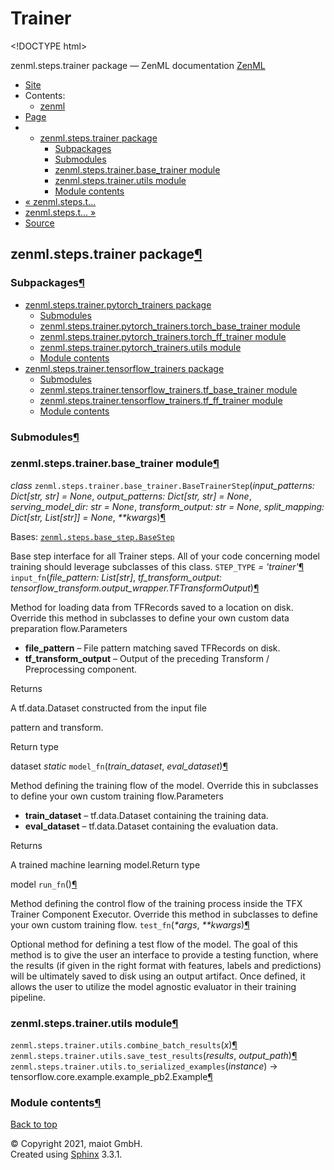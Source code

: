 # Trainer

&lt;!DOCTYPE html&gt;

zenml.steps.trainer package — ZenML documentation  [ZenML](https://github.com/maiot-io/zenml/tree/e2cf3eb9599a3b31a4ee646048d90127dfdbb178/docs/sphinx_docs/_build/html/index.html)

*  [Site](https://github.com/maiot-io/zenml/tree/e2cf3eb9599a3b31a4ee646048d90127dfdbb178/docs/sphinx_docs/_build/html/index.html)
  * Contents:
    * [zenml](https://github.com/maiot-io/zenml/tree/e2cf3eb9599a3b31a4ee646048d90127dfdbb178/docs/sphinx_docs/_build/html/modules.html)
*  [Page](./)
  * * [zenml.steps.trainer package](./)
      * [Subpackages](./#subpackages)
      * [Submodules](./#submodules)
      * [zenml.steps.trainer.base\_trainer module](./#module-zenml.steps.trainer.base_trainer)
      * [zenml.steps.trainer.utils module](./#module-zenml.steps.trainer.utils)
      * [Module contents](./#module-zenml.steps.trainer)
* [ « zenml.steps.t...](../zenml.steps.tokenizer.md)
* [ zenml.steps.t... »](zenml.steps.trainer.pytorch_trainers.md)
*  [Source](https://github.com/maiot-io/zenml/tree/e2cf3eb9599a3b31a4ee646048d90127dfdbb178/docs/sphinx_docs/_build/html/_sources/zenml.steps.trainer.rst.txt)

## zenml.steps.trainer package[¶](./#zenml-steps-trainer-package)

### Subpackages[¶](./#subpackages)

* [zenml.steps.trainer.pytorch\_trainers package](zenml.steps.trainer.pytorch_trainers.md)
  * [Submodules](zenml.steps.trainer.pytorch_trainers.md#submodules)
  * [zenml.steps.trainer.pytorch\_trainers.torch\_base\_trainer module](zenml.steps.trainer.pytorch_trainers.md#module-zenml.steps.trainer.pytorch_trainers.torch_base_trainer)
  * [zenml.steps.trainer.pytorch\_trainers.torch\_ff\_trainer module](zenml.steps.trainer.pytorch_trainers.md#module-zenml.steps.trainer.pytorch_trainers.torch_ff_trainer)
  * [zenml.steps.trainer.pytorch\_trainers.utils module](zenml.steps.trainer.pytorch_trainers.md#module-zenml.steps.trainer.pytorch_trainers.utils)
  * [Module contents](zenml.steps.trainer.pytorch_trainers.md#module-zenml.steps.trainer.pytorch_trainers)
* [zenml.steps.trainer.tensorflow\_trainers package](zenml.steps.trainer.tensorflow_trainers.md)
  * [Submodules](zenml.steps.trainer.tensorflow_trainers.md#submodules)
  * [zenml.steps.trainer.tensorflow\_trainers.tf\_base\_trainer module](zenml.steps.trainer.tensorflow_trainers.md#module-zenml.steps.trainer.tensorflow_trainers.tf_base_trainer)
  * [zenml.steps.trainer.tensorflow\_trainers.tf\_ff\_trainer module](zenml.steps.trainer.tensorflow_trainers.md#module-zenml.steps.trainer.tensorflow_trainers.tf_ff_trainer)
  * [Module contents](zenml.steps.trainer.tensorflow_trainers.md#module-zenml.steps.trainer.tensorflow_trainers)

### Submodules[¶](./#submodules)

### zenml.steps.trainer.base\_trainer module[¶](./#module-zenml.steps.trainer.base_trainer)

 _class_ `zenml.steps.trainer.base_trainer.BaseTrainerStep`\(_input\_patterns: Dict\[str, str\] = None_, _output\_patterns: Dict\[str, str\] = None_, _serving\_model\_dir: str = None_, _transform\_output: str = None_, _split\_mapping: Dict\[str, List\[str\]\] = None_, _\*\*kwargs_\)[¶](./#zenml.steps.trainer.base_trainer.BaseTrainerStep)

Bases: [`zenml.steps.base_step.BaseStep`](../#zenml.steps.base_step.BaseStep)

Base step interface for all Trainer steps. All of your code concerning model training should leverage subclasses of this class. `STEP_TYPE` _= 'trainer'_[¶](./#zenml.steps.trainer.base_trainer.BaseTrainerStep.STEP_TYPE) `input_fn`\(_file\_pattern: List\[str\]_, _tf\_transform\_output: tensorflow\_transform.output\_wrapper.TFTransformOutput_\)[¶](./#zenml.steps.trainer.base_trainer.BaseTrainerStep.input_fn)

Method for loading data from TFRecords saved to a location on disk. Override this method in subclasses to define your own custom data preparation flow.Parameters

* **file\_pattern** – File pattern matching saved TFRecords on disk.
* **tf\_transform\_output** – Output of the preceding Transform / Preprocessing component.

Returns

A tf.data.Dataset constructed from the input file

pattern and transform.

Return type

dataset _static_ `model_fn`\(_train\_dataset_, _eval\_dataset_\)[¶](./#zenml.steps.trainer.base_trainer.BaseTrainerStep.model_fn)

Method defining the training flow of the model. Override this in subclasses to define your own custom training flow.Parameters

* **train\_dataset** – tf.data.Dataset containing the training data.
* **eval\_dataset** – tf.data.Dataset containing the evaluation data.

Returns

A trained machine learning model.Return type

model `run_fn`\(\)[¶](./#zenml.steps.trainer.base_trainer.BaseTrainerStep.run_fn)

Method defining the control flow of the training process inside the TFX Trainer Component Executor. Override this method in subclasses to define your own custom training flow. `test_fn`\(_\*args_, _\*\*kwargs_\)[¶](./#zenml.steps.trainer.base_trainer.BaseTrainerStep.test_fn)

Optional method for defining a test flow of the model. The goal of this method is to give the user an interface to provide a testing function, where the results \(if given in the right format with features, labels and predictions\) will be ultimately saved to disk using an output artifact. Once defined, it allows the user to utilize the model agnostic evaluator in their training pipeline.

### zenml.steps.trainer.utils module[¶](./#module-zenml.steps.trainer.utils)

 `zenml.steps.trainer.utils.combine_batch_results`\(_x_\)[¶](./#zenml.steps.trainer.utils.combine_batch_results) `zenml.steps.trainer.utils.save_test_results`\(_results_, _output\_path_\)[¶](./#zenml.steps.trainer.utils.save_test_results) `zenml.steps.trainer.utils.to_serialized_examples`\(_instance_\) → tensorflow.core.example.example\_pb2.Example[¶](./#zenml.steps.trainer.utils.to_serialized_examples)

### Module contents[¶](./#module-zenml.steps.trainer)

 [Back to top](./)

 © Copyright 2021, maiot GmbH.  
 Created using [Sphinx](http://sphinx-doc.org/) 3.3.1.  



